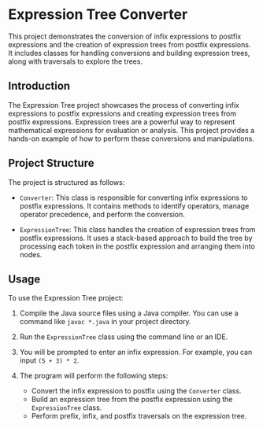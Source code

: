 # Expression Tree Converter

This project demonstrates the conversion of infix expressions to postfix expressions and the creation of expression trees from postfix expressions. It includes classes for handling conversions and building expression trees, along with traversals to explore the trees.

## Introduction

The Expression Tree project showcases the process of converting infix expressions to postfix expressions and creating expression trees from postfix expressions. Expression trees are a powerful way to represent mathematical expressions for evaluation or analysis. This project provides a hands-on example of how to perform these conversions and manipulations.

## Project Structure

The project is structured as follows:

- `Converter`: This class is responsible for converting infix expressions to postfix expressions. It contains methods to identify operators, manage operator precedence, and perform the conversion.

- `ExpressionTree`: This class handles the creation of expression trees from postfix expressions. It uses a stack-based approach to build the tree by processing each token in the postfix expression and arranging them into nodes.

## Usage

To use the Expression Tree project:

1. Compile the Java source files using a Java compiler. You can use a command like `javac *.java` in your project directory.

2. Run the `ExpressionTree` class using the command line or an IDE.

3. You will be prompted to enter an infix expression. For example, you can input `(5 + 3) * 2`.

4. The program will perform the following steps:
   - Convert the infix expression to postfix using the `Converter` class.
   - Build an expression tree from the postfix expression using the `ExpressionTree` class.
   - Perform prefix, infix, and postfix traversals on the expression tree.
